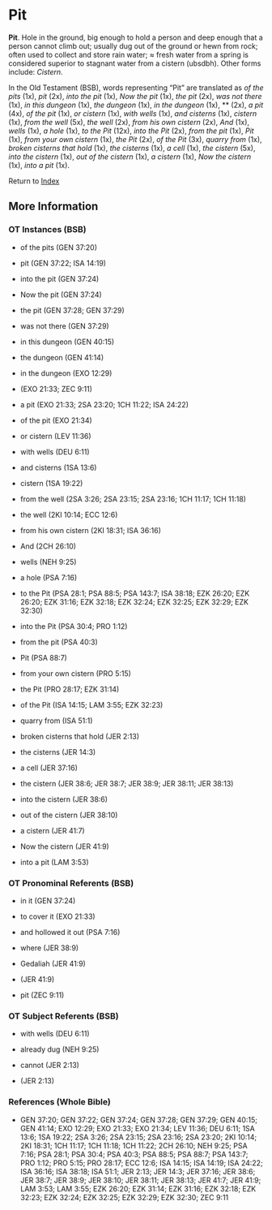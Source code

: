 # Pit
**Pit**. 
Hole in the ground, big enough to hold a person and deep enough that a person cannot climb out; usually dug out of the ground or hewn from rock; often used to collect and store rain water; ≈ fresh water from a spring is considered superior to stagnant water from a cistern (ubsdbh). 
Other forms include: 
*Cistern*. 


In the Old Testament (BSB), words representing “Pit” are translated as 
*of the pits* (1x), *pit* (2x), *into the pit* (1x), *Now the pit* (1x), *the pit* (2x), *was not there* (1x), *in this dungeon* (1x), *the dungeon* (1x), *in the dungeon* (1x), ** (2x), *a pit* (4x), *of the pit* (1x), *or cistern* (1x), *with wells* (1x), *and cisterns* (1x), *cistern* (1x), *from the well* (5x), *the well* (2x), *from his own cistern* (2x), *And* (1x), *wells* (1x), *a hole* (1x), *to the Pit* (12x), *into the Pit* (2x), *from the pit* (1x), *Pit* (1x), *from your own cistern* (1x), *the Pit* (2x), *of the Pit* (3x), *quarry from* (1x), *broken cisterns that hold* (1x), *the cisterns* (1x), *a cell* (1x), *the cistern* (5x), *into the cistern* (1x), *out of the cistern* (1x), *a cistern* (1x), *Now the cistern* (1x), *into a pit* (1x). 




Return to [Index](00-Index.md)

## More Information

### OT Instances (BSB)

* of the pits (GEN 37:20)

* pit (GEN 37:22; ISA 14:19)

* into the pit (GEN 37:24)

* Now the pit (GEN 37:24)

* the pit (GEN 37:28; GEN 37:29)

* was not there (GEN 37:29)

* in this dungeon (GEN 40:15)

* the dungeon (GEN 41:14)

* in the dungeon (EXO 12:29)

*  (EXO 21:33; ZEC 9:11)

* a pit (EXO 21:33; 2SA 23:20; 1CH 11:22; ISA 24:22)

* of the pit (EXO 21:34)

* or cistern (LEV 11:36)

* with wells (DEU 6:11)

* and cisterns (1SA 13:6)

* cistern (1SA 19:22)

* from the well (2SA 3:26; 2SA 23:15; 2SA 23:16; 1CH 11:17; 1CH 11:18)

* the well (2KI 10:14; ECC 12:6)

* from his own cistern (2KI 18:31; ISA 36:16)

* And (2CH 26:10)

* wells (NEH 9:25)

* a hole (PSA 7:16)

* to the Pit (PSA 28:1; PSA 88:5; PSA 143:7; ISA 38:18; EZK 26:20; EZK 26:20; EZK 31:16; EZK 32:18; EZK 32:24; EZK 32:25; EZK 32:29; EZK 32:30)

* into the Pit (PSA 30:4; PRO 1:12)

* from the pit (PSA 40:3)

* Pit (PSA 88:7)

* from your own cistern (PRO 5:15)

* the Pit (PRO 28:17; EZK 31:14)

* of the Pit (ISA 14:15; LAM 3:55; EZK 32:23)

* quarry from (ISA 51:1)

* broken cisterns that hold (JER 2:13)

* the cisterns (JER 14:3)

* a cell (JER 37:16)

* the cistern (JER 38:6; JER 38:7; JER 38:9; JER 38:11; JER 38:13)

* into the cistern (JER 38:6)

* out of the cistern (JER 38:10)

* a cistern (JER 41:7)

* Now the cistern (JER 41:9)

* into a pit (LAM 3:53)



### OT Pronominal Referents (BSB)

* in it (GEN 37:24)

* to cover it (EXO 21:33)

* and hollowed it out (PSA 7:16)

* where (JER 38:9)

* Gedaliah (JER 41:9)

*  (JER 41:9)

* pit (ZEC 9:11)



### OT Subject Referents (BSB)

* with wells (DEU 6:11)

* already dug (NEH 9:25)

* cannot (JER 2:13)

*  (JER 2:13)



### References (Whole Bible)

* GEN 37:20; GEN 37:22; GEN 37:24; GEN 37:28; GEN 37:29; GEN 40:15; GEN 41:14; EXO 12:29; EXO 21:33; EXO 21:34; LEV 11:36; DEU 6:11; 1SA 13:6; 1SA 19:22; 2SA 3:26; 2SA 23:15; 2SA 23:16; 2SA 23:20; 2KI 10:14; 2KI 18:31; 1CH 11:17; 1CH 11:18; 1CH 11:22; 2CH 26:10; NEH 9:25; PSA 7:16; PSA 28:1; PSA 30:4; PSA 40:3; PSA 88:5; PSA 88:7; PSA 143:7; PRO 1:12; PRO 5:15; PRO 28:17; ECC 12:6; ISA 14:15; ISA 14:19; ISA 24:22; ISA 36:16; ISA 38:18; ISA 51:1; JER 2:13; JER 14:3; JER 37:16; JER 38:6; JER 38:7; JER 38:9; JER 38:10; JER 38:11; JER 38:13; JER 41:7; JER 41:9; LAM 3:53; LAM 3:55; EZK 26:20; EZK 31:14; EZK 31:16; EZK 32:18; EZK 32:23; EZK 32:24; EZK 32:25; EZK 32:29; EZK 32:30; ZEC 9:11



